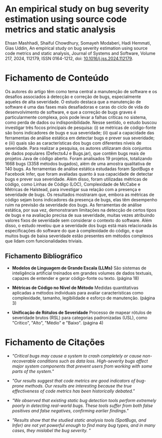 # An empirical study on bug severity estimation using source code metrics and static analysis

Ehsan Mashhadi, Shaiful Chowdhury, Somayeh Modaberi, Hadi Hemmati, Gias Uddin, An empirical study on bug severity estimation using source code metrics and static analysis, Journal of Systems and Software, Volume 217, 2024, 112179, ISSN 0164-1212, doi: [10.1016/j.jss.2024.112179](https://doi.org/10.1016/j.jss.2024.112179).

# Fichamento de Conteúdo

Os autores do artigo têm como tema central a manutenção de software e os desafios associados à detecção e correção de bugs, especialmente aqueles de alta severidade. O estudo destaca que a manutenção de software é uma das fases mais desafiadoras e caras do ciclo de vida do desenvolvimento de software, e que a correção de bugs graves é particularmente complexa, pois pode levar a falhas críticas no sistema, como perda de dados ou indisponibilidade. Nesse sentido, o estudo buscou investigar três focos principais de pesquisa: (i) se métricas de código-fonte são bons indicadores de bugs e sua severidade; (ii) qual a capacidade das ferramentas de análise estática em detectar bugs e prever sua severidade; e (iii) quais são as características dos bugs com diferentes níveis de severidade.
Para realizar a pesquisa, os autores utilizaram dois conjuntos de dados populares (Defects4J e Bugs.jar), que contêm bugs reais de projetos Java de código aberto. Foram analisados 19 projetos, totalizando 1668 bugs (3358 métodos bugados), além de uma amostra qualitativa de 140 bugs. As ferramentas de análise estática estudadas foram SpotBugs e Facebook Infer, que foram avaliadas quanto à sua capacidade de detectar bugs e prever sua severidade. Além disso, foram utilizadas métricas de código, como Linhas de Código (LOC), Complexidade de McCabe e Métricas de Halstead, para investigar sua relação com a presença e severidade de bugs.
Os resultados mostraram que, embora as métricas de código sejam bons indicadores da presença de bugs, elas têm desempenho ruim na previsão da severidade dos bugs. As ferramentas de análise estática, por sua vez, demonstraram limitações na detecção de certos tipos de bugs e na avaliação precisa de sua severidade, muitas vezes atribuindo valores fixos de severidade sem considerar o contexto do software. Além disso, o estudo revelou que a severidade dos bugs está mais relacionada às especificações do software do que à complexidade do código, e que muitos bugs de baixa severidade estão presentes em métodos complexos que lidam com funcionalidades triviais.

## Fichamento Bibliográfico

   - **Modelos de Linguagem de Grande Escala (LLMs)** São sistemas de inteligência artificial treinados em grandes volumes de dados textuais, capazes de entender e gerar código-fonte ou texto. (página 18)

   - **Métricas de Código no Nível de Método** Medidas quantitativas aplicadas a métodos individuais para avaliar características como complexidade, tamanho, legibilidade e esforço de manutenção. (página 3)

   - **Unificação de Rótulos de Severidade** Processo de mapear rótulos de severidade brutos (RSL) para categorias padronizadas (USL), como "Crítico", "Alto", "Médio" e "Baixo". (página 4)



# Fichamento de Citações

- _"Critical bugs may cause a system to crash completely or cause non-recoverable conditions such as data loss. High-severity bugs affect major system components that prevent users from working with some parts of the system."_

- _"Our results suggest that code metrics are good indicators of bug-prone methods. Our results are interesting because the true effectiveness of code metrics has been historically debated."_

- _"We observed that existing static bug detection tools perform extremely poorly in detecting real-world bugs. These tools suffer from both false positives and false negatives, confirming earlier findings."_

- _"Results show that the studied static analysis tools (SpotBugs, and Infer) are not yet powerful enough to find many bug types, and in many cases, they mislabel the bug severity. "_